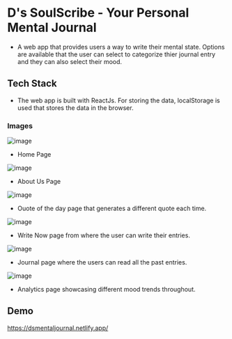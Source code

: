 # D's SoulScribe - Your Personal Mental Journal
* A web app that provides users a way to write their mental state. Options are available that the user can select to categorize thier journal entry and they can also select their mood.

## Tech Stack
* The web app is built with ReactJs. For storing the data, localStorage is used that stores the data in the browser.
  
### Images
![image](https://github.com/user-attachments/assets/a05a219a-2284-4937-bcaa-ea2adfdfce51)

* Home Page

![image](https://github.com/user-attachments/assets/43230388-d976-4632-a120-b51fce9ff8b9)

* About Us Page

![image](https://github.com/user-attachments/assets/46491b16-bb1e-407e-acce-35c7b063e532)

* Ouote of the day page that generates a different quote each time.

![image](https://github.com/user-attachments/assets/a7a78223-fa62-4588-887c-957d1e7b391d)

* Write Now page from where the user can write their entries.

![image](https://github.com/user-attachments/assets/880f9891-b9d9-429b-8fe4-b34aaf126388)

* Journal page where the users can read all the past entries.

![image](https://github.com/user-attachments/assets/73bb2c39-0084-4eca-9f5e-907f6264b01f)

* Analytics page showcasing different mood trends throughout.


## Demo
https://dsmentaljournal.netlify.app/
 



